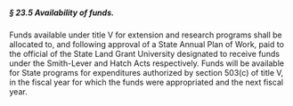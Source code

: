 ##### § 23.5 Availability of funds. #####

Funds available under title V for extension and research programs shall be allocated to, and following approval of a State Annual Plan of Work, paid to the official of the State Land Grant University designated to receive funds under the Smith-Lever and Hatch Acts respectively. Funds will be available for State programs for expenditures authorized by section 503(c) of title V, in the fiscal year for which the funds were appropriated and the next fiscal year.